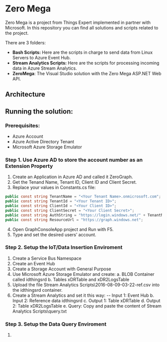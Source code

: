 # Zero Mega

Zero Mega is a project from Things Expert implemented in partner with Microsoft. In this repository you can find all solutions and scripts related to the project.

There are 3 folders:
- **Bash Scripts:** Here are the scripts in charge to send data from Linux Servers to Azure Event Hub.
- **Stream Analytics Scripts:** Here are the scripts for processing incoming data in Azure Stream Analytics.
- **ZeroMega**: The Visual Studio solution with the Zero Mega ASP.NET Web API.

## Architecture


## Running the solution:

### Prerequisites:
- Azure Account
- Azure Active Directory Tenant
- Microsoft Azure Storage Emulator

### Step 1.	Use Azure AD to store the account number as an Extension Property
1. Create an Application in Azure AD and called it ZeroGraph.
2. Get the Tenand Name, Tenant ID, Client ID and Client Secret.
3. Replace your values in Constants.cs file:

```cs
public const string TenantName = "<Your Tenant Name>.onmicrosoft.com";
public const string TenantId = "<Your Tenant ID>";
public const string ClientId = "<Your Client ID>";
public const string ClientSecret = "<Your Client Secret>";
public const string AuthString = "https://login.windows.net/" + TenantName;
public const string ResourceUrl = "https://graph.windows.net";

```

4. Open GraphConsoleApp project and Run with F5.
5. Type and set the desired users’ account.

### Step 2.	Setup the IoT/Data Insertion Enviroment
1.	Create a Service Bus Namespace
2.	Create an Event Hub
3.	Create a Storage Account with General Purpose
4.	Use Microsoft Azure Storage Emulator and create:
a.	BLOB Container called idthingsrd
b.	Tables xDRTable and xDR2LogsTable
5.	Upload the file Stream Analytics Scripts\2016-08-09-03-22-ref.csv into the idthingsrd container.
6.	Create a Stream Analytics and set it this way:
-- Input 1: Event Hub
b.	Input 2: Reference data idthingsrd
c.	Output 1: Table xDRTable
d.	Output 2: Table xDR2LogsTable
e.	Query: Copy and paste the content of Stream Analytics Scripts\query.txt

### Step 3.	Setup the Data Query Enviroment
1.	